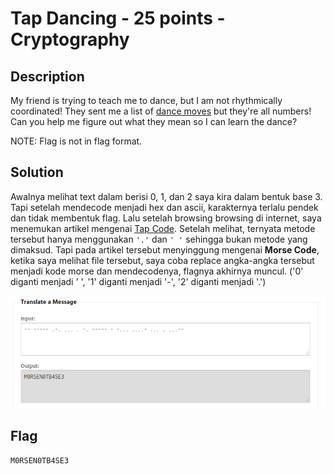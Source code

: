 # Tap Dancing - 25 points - Cryptography

## Description

My friend is trying to teach me to dance, but I am not rhythmically coordinated! They sent me a list of [dance moves](./518d6851c71c5482dbd5bbe812b678684238c8f4e9e9b3d95a188f7db83a0870_cipher.txt) but they're all numbers! Can you help me figure out what they mean so I can learn the dance?

NOTE: Flag is not in flag format. 

## Solution

Awalnya melihat text dalam berisi 0, 1, dan 2 saya kira dalam bentuk base 3. Tapi setelah mendecode menjadi hex dan ascii, karakternya terlalu pendek dan tidak membentuk flag. Lalu setelah browsing browsing di internet, saya menemukan artikel mengenai [Tap Code](https://cryptography.fandom.com/wiki/Tap_code). Setelah melihat, ternyata metode tersebut hanya menggunakan `'.'` dan `' '` sehingga bukan metode yang dimaksud. Tapi pada artikel tersebut menyinggung mengenai **Morse Code**, ketika saya melihat file tersebut, saya coba replace angka-angka tersebut menjadi kode morse dan mendecodenya, flagnya akhirnya muncul. ('0' diganti menjadi ' ', '1' diganti menjadi '-', '2' diganti menjadi '.')

![flag](./flag.png)

## Flag

```
M0RSEN0TB4SE3
```